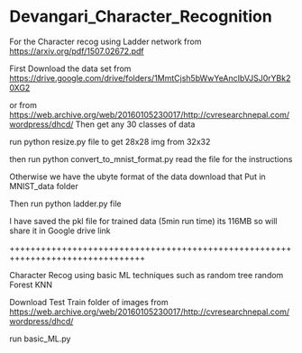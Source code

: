 # Devangari_Character_Recognition

For the Character recog using Ladder network from https://arxiv.org/pdf/1507.02672.pdf

First Download the data set from https://drive.google.com/drive/folders/1MmtCjsh5bWwYeAncIbVJSJ0rYBk20XG2

or from https://web.archive.org/web/20160105230017/http://cvresearchnepal.com/wordpress/dhcd/ 
Then get any 30 classes of data

run python resize.py file to get 28x28 img from 32x32 

then run python convert_to_mnist_format.py 
read the file for the instructions

Otherwise we have the ubyte format of the data download that 
Put in MNIST_data folder 

Then run python ladder.py file 

I have saved the pkl file for trained data (5min run time) its 116MB so will share it in Google drive link

++++++++++++++++++++++++++++++++++++++++++++++++++++++++++++++++++++++++++++++++

Character Recog using basic ML techniques such as random tree random Forest KNN 

Download Test Train folder of images from https://web.archive.org/web/20160105230017/http://cvresearchnepal.com/wordpress/dhcd/ 

run basic_ML.py 

